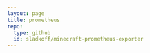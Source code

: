 ```yaml
---
layout: page
title: prometheus
repo:
  type: github
  id: sladkoff/minecraft-prometheus-exporter
---
```

